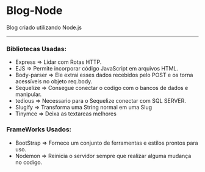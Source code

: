 # Blog-Node
Blog criado utilizando Node.js
<hr>
<h3>Bibliotecas Usadas:</h3>

<ul>
<li>Express => Lidar com Rotas HTTP.</li>
<li>EJS => Permite incorporar código JavaScript em arquivos HTML.</li>
<li>Body-parser => Ele extrai esses dados recebidos pelo POST e os torna acessíveis no objeto req.body.</li>
<li>Sequelize => Consegue conectar o codigo com o bancos de dados e manipular.</li>
<li>tedious => Necessario para o Sequelize conectar com SQL SERVER.</li>
<li>Slugify => Transforma uma String normal em uma Slug</li>
<li>Tinymce => Deixa as  textareas melhores</li>
</ul>

<h3>FrameWorks Usados:</h3>

<ul>
<li>BootStrap => Fornece um conjunto de ferramentas e estilos prontos para uso.</li>
<li>Nodemon => Reinicia o servidor sempre que realizar alguma mudança no codigo.</li>
</ul>
